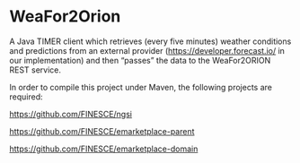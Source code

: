 # WeaFor2Orion
A Java TIMER client which retrieves (every five minutes) weather conditions and predictions from an external provider (https://developer.forecast.io/ in our implementation) and then “passes” the data to the WeaFor2ORION REST service.

In order to compile this project under Maven, the following projects are required:

https://github.com/FINESCE/ngsi

https://github.com/FINESCE/emarketplace-parent

https://github.com/FINESCE/emarketplace-domain

